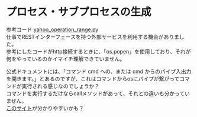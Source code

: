 # プロセス・サブプロセスの生成  
参考コード [yahoo_operation_range.py](https://github.com/GINK03/StormRuler/blob/master/bin/yahoo_operation_range.py)  
仕事でRESTインターフェースを持つ外部サービスを利用する機会がありました。  
参考にしたコードがhttp接続するときに、「os.popen」を使用しており、それが何をやっているのかイマイチ理解できていません。  

公式ドキュメントには、「コマンド cmd への、または cmd からのパイプ入出力を開きます。」とあるのですが、これはコマンドからosにパイプが繋がってコマンドが実行される感じなのでしょうか？  
コマンドを実行するだけならcallメソッドがあって、それとの違いも分かっていません。  
[このサイト](http://takuya-1st.hatenablog.jp/entry/2016/04/11/044313)が分かりやすいかも？
